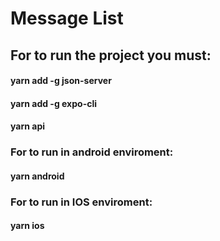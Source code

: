 # Message List

## For to run the project you must:

#### yarn add -g json-server

#### yarn add -g expo-cli

#### yarn api

### For to run in android enviroment:

#### yarn android

### For to run in IOS enviroment:

#### yarn ios

